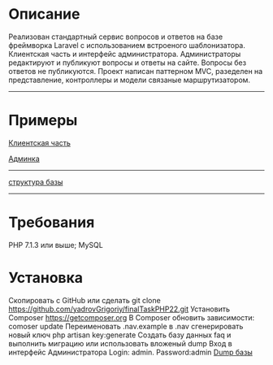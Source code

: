 
 <h1> Описание </h1>
 Реализован стандартный сервис вопросов и ответов на базе фреймворка Laravel с использованием встроеного шаблонизатора. Клиентская часть  и интерфейс администратора. Администраторы редактируют и публикуют вопросы и ответы на сайте. Вопросы без ответов не публикуются. Проект написан  паттерном MVC, разеделен  на представление, контроллеры и модели связаные маршрутизатором. 
 
 
 <hr>
 <h1> Примеры </h1>
 
 [Клиентская часть](https://drive.google.com/open?id=1IlmT8lxIQF7xk7p5l7AwqNCmMFB6Q8ZE)
 
 [Админка](https://drive.google.com/open?id=1BDjXcGessFPG26uiXJg9bMXwfdNkbcvf)
 <hr>
 
 [структура базы](https://drive.google.com/open?id=1b0TSoyS7AOZEpr1nSMkSIvmCKTKL_Dk0)
 <hr>
 <h1>Требования </h1>
 
 PHP 7.1.3 или выше;
 MySQL      
 
 <h1>Установка</h1>
 

Скопировать с GitHub  или сделать git clone https://github.com/yadrovGrigoriy/finalTaskPHP22.git
Устaновить Composer https://getcomposer.org
В Composer обновить зависимости:   comoser update 
Переименовать .nav.example в .nav
сгенерировать новый ключ php artisan key:generate
Создать базу данных faq  и выполнить миграцию  или использовать вложеный dump 
Вход в интерфейс Администратора Login: admin. Password:admin 
 [Dump базы](https://drive.google.com/open?id=1YGjKqg8CxSyq4uc7e6kLdshrMaoLDrZ9)
